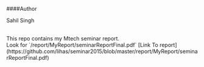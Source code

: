 ####Author


Sahil Singh


<br />
This repo contains my Mtech seminar report.
<br />
Look for `/report/MyReport/seminarReportFinal.pdf`
[Link To report](https://github.com/lihas/seminar2015/blob/master/report/MyReport/seminarReportFinal.pdf)

